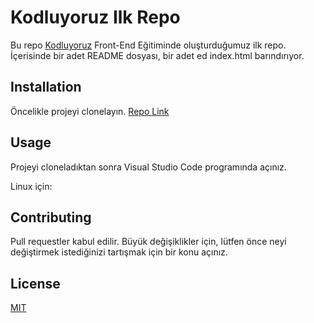 # Kodluyoruz Ilk Repo
Bu repo [Kodluyoruz](https://www.kodluyoruz.org/) Front-End Eğitiminde oluşturduğumuz ilk repo. İçerisinde bir adet README dosyası, bir adet ed index.html barındırıyor.

## Installation

Öncelikle projeyi clonelayın. [Repo Link](https://github.com/NilgunDkaya/kodluyoruzilkrepo.git)


## Usage

Projeyi cloneladıktan sonra Visual Studio Code programında açınız.

Linux için:

## Contributing

Pull requestler kabul edilir. Büyük değişiklikler için, lütfen önce neyi değiştirmek istediğinizi tartışmak için bir konu açınız.

## License

[MIT](https://choosealicense.com/licenses/mit/)
